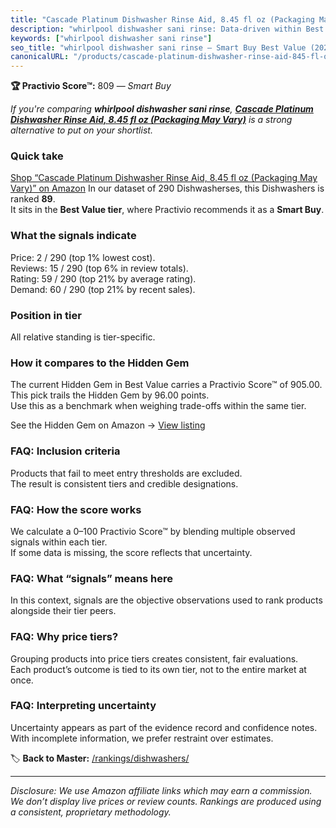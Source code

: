 ```yaml
---
title: "Cascade Platinum Dishwasher Rinse Aid, 8.45 fl oz (Packaging May Vary)"
description: "whirlpool dishwasher sani rinse: Data-driven within Best Value ranking using the Practivio Score™. Positioned by quality, value, demand, findability, momentum."
keywords: ["whirlpool dishwasher sani rinse"]
seo_title: "whirlpool dishwasher sani rinse — Smart Buy Best Value (2025)"
canonicalURL: "/products/cascade-platinum-dishwasher-rinse-aid-845-fl-oz-packaging-may-vary-B01CTZBT2Q/"
---
```


**🏆 Practivio Score™:** 809 — _Smart Buy_


*If you're comparing **whirlpool dishwasher sani rinse**, **[Cascade Platinum Dishwasher Rinse Aid, 8.45 fl oz (Packaging May Vary)](https://www.amazon.com/dp/B01CTZBT2Q?tag=practivio-20)** is a strong alternative to put on your shortlist.*
### Quick take
[Shop “Cascade Platinum Dishwasher Rinse Aid, 8.45 fl oz (Packaging May Vary)” on Amazon](https://www.amazon.com/dp/B01CTZBT2Q?tag=practivio-20)
In our dataset of 290 Dishwasherses, this Dishwashers is ranked **89**.  
It sits in the **Best Value tier**, where Practivio recommends it as a **Smart Buy**.

### What the signals indicate
Price: 2 / 290 (top 1% lowest cost).  
Reviews: 15 / 290 (top 6% in review totals).  
Rating: 59 / 290 (top 21% by average rating).  
Demand: 60 / 290 (top 21% by recent sales).

### Position in tier
All relative standing is tier-specific.

### How it compares to the Hidden Gem
The current Hidden Gem in Best Value carries a Practivio Score™ of 905.00.  
This pick trails the Hidden Gem by 96.00 points.  
Use this as a benchmark when weighing trade-offs within the same tier.  

See the Hidden Gem on Amazon → [View listing](https://www.amazon.com/dp/B07DXPSF8V?tag=practivio-20)

### FAQ: Inclusion criteria
Products that fail to meet entry thresholds are excluded.  
The result is consistent tiers and credible designations.

### FAQ: How the score works
We calculate a 0–100 Practivio Score™ by blending multiple observed signals within each tier.  
If some data is missing, the score reflects that uncertainty.

### FAQ: What “signals” means here
In this context, signals are the objective observations used to rank products alongside their tier peers.

### FAQ: Why price tiers?
Grouping products into price tiers creates consistent, fair evaluations.  
Each product’s outcome is tied to its own tier, not to the entire market at once.

### FAQ: Interpreting uncertainty
Uncertainty appears as part of the evidence record and confidence notes.  
With incomplete information, we prefer restraint over estimates.


🏷️ **Back to Master:** [/rankings/dishwashers/](/rankings/dishwashers/)

---
_Disclosure: We use Amazon affiliate links which may earn a commission. We don’t display live prices or review counts. Rankings are produced using a consistent, proprietary methodology._
